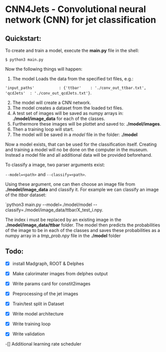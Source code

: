 # CNN4Jets - Convolutional neural network (CNN) for jet classification
## Quickstart:
To create and train a model, execute the **main.py** file in the shell:

`$ python3 main.py`

Now the following things will happen:

1. The model Loads the data from the specified txt files, e.g.:

`'input_paths'           : {'ttbar'    : './conv_out_ttbar.txt',
                           'qcdJets'  : './conv_out_qcdJets.txt'}`.
                           
2. The model will create a CNN network.
3. The model creates a dataset from the loaded txt files.
4. A test set of images will be saved as numpy arrays in: **./model/image_data** for each of the classes.
5. Furthermore these images will be plottet and saved to: **./model/images**.
6. Then a training loop will start.
7. The model will be saved in a *model* file in the folder: **./model**

Now a model exists, that can be used for the classification itself. Creating and training a model will no be done on the computer in the museum. Instead a model file and all additional data will be provided beforehand. 

To classify a image, two parser arguments exist:

`--model=<path>` and `--classify=<path>`.

Using these argument, one can then choose an image file from **./model/image_data** and classify it. For example we can classify an image of the *ttbar* dataset:

`python3 main.py --model=./model/model --classify=./model/image_data/ttbar/X_test_i.npy.

The index i must be replaced by an existing image in the **./model/image_data/ttbar** folder. The model then predicts the probabilities of the image to be in each of the classes and saves these probabilities as a numpy array in a *tmp_prob.npy* file in the **./model** folder




## Todo:

-[x] install Madgraph, ROOT & Delphes

-[x] Make calorimater images from delphes output

-[x] Write params card for constit2images

-[x] Preprocessing of the jet images

-[x] Train/test split in Dataset

-[x] Write model architecture

-[x] Write training loop

-[x] Write validation

-[] Additional learning rate scheduler

